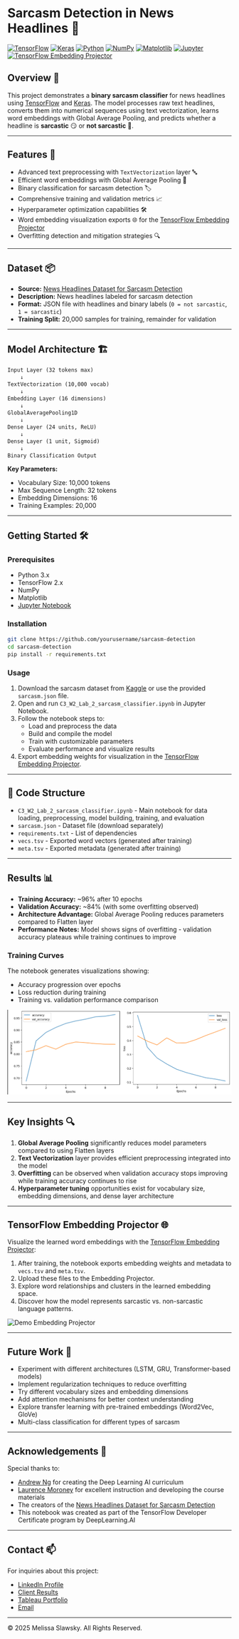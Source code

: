 # Sarcasm Detection in News Headlines 📰

[![TensorFlow](https://img.shields.io/badge/TensorFlow-2.x-orange.svg)](https://www.tensorflow.org/)
[![Keras](https://img.shields.io/badge/Keras-2.x-blue.svg)](https://keras.io/)
[![Python](https://img.shields.io/badge/Python-3.6+-green.svg)](https://www.python.org/)
[![NumPy](https://img.shields.io/badge/NumPy-1.19+-blue.svg)](https://numpy.org/)
[![Matplotlib](https://img.shields.io/badge/Matplotlib-3.x-blue.svg)](https://matplotlib.org/)
[![Jupyter](https://img.shields.io/badge/Jupyter-Notebook-blue.svg)](https://jupyter.org/)
[![TensorFlow Embedding Projector](https://img.shields.io/badge/Embedding%20Projector-TensorBoard-blueviolet.svg)](https://projector.tensorflow.org/)

## Overview 📖

This project demonstrates a **binary sarcasm classifier** for news headlines using [TensorFlow](https://www.tensorflow.org/) and [Keras](https://keras.io/). The model processes raw text headlines, converts them into numerical sequences using text vectorization, learns word embeddings with Global Average Pooling, and predicts whether a headline is **sarcastic** 😏 or **not sarcastic** 📰.

---

## Features 🚀

- Advanced text preprocessing with `TextVectorization` layer 🔤
- Efficient word embeddings with Global Average Pooling 🎯
- Binary classification for sarcasm detection 🏷️
- Comprehensive training and validation metrics 📈
- Hyperparameter optimization capabilities 🛠️
- Word embedding visualization exports 🌐 for the [TensorFlow Embedding Projector](https://projector.tensorflow.org/)
- Overfitting detection and mitigation strategies 🔍

---

## Dataset 📦

- **Source:** [News Headlines Dataset for Sarcasm Detection](https://www.kaggle.com/datasets/rmisra/news-headlines-dataset-for-sarcasm-detection)
- **Description:** News headlines labeled for sarcasm detection
- **Format:** JSON file with headlines and binary labels (`0 = not sarcastic`, `1 = sarcastic`)
- **Training Split:** 20,000 samples for training, remainder for validation

---

## Model Architecture 🏗️

```
Input Layer (32 tokens max)
    ↓
TextVectorization (10,000 vocab)
    ↓
Embedding Layer (16 dimensions)
    ↓
GlobalAveragePooling1D
    ↓
Dense Layer (24 units, ReLU)
    ↓
Dense Layer (1 unit, Sigmoid)
    ↓
Binary Classification Output
```

**Key Parameters:**
- Vocabulary Size: 10,000 tokens
- Max Sequence Length: 32 tokens
- Embedding Dimensions: 16
- Training Examples: 20,000

---

## Getting Started 🛠️

### Prerequisites

- Python 3.x
- TensorFlow 2.x
- NumPy
- Matplotlib
- [Jupyter Notebook](https://jupyter.org/)

### Installation

```bash
git clone https://github.com/yourusername/sarcasm-detection
cd sarcasm-detection
pip install -r requirements.txt
```

### Usage

1. Download the sarcasm dataset from [Kaggle](https://www.kaggle.com/datasets/rmisra/news-headlines-dataset-for-sarcasm-detection) or use the provided `sarcasm.json` file.
2. Open and run `C3_W2_Lab_2_sarcasm_classifier.ipynb` in Jupyter Notebook.
3. Follow the notebook steps to:
   - Load and preprocess the data
   - Build and compile the model
   - Train with customizable parameters
   - Evaluate performance and visualize results
4. Export embedding weights for visualization in the [TensorFlow Embedding Projector](https://projector.tensorflow.org/).

---

## 📂 Code Structure

- `C3_W2_Lab_2_sarcasm_classifier.ipynb` - Main notebook for data loading, preprocessing, model building, training, and evaluation
- `sarcasm.json` - Dataset file (download separately)
- `requirements.txt` - List of dependencies
- `vecs.tsv` - Exported word vectors (generated after training)
- `meta.tsv` - Exported metadata (generated after training)

---

## Results 📊

- **Training Accuracy:** ~96% after 10 epochs
- **Validation Accuracy:** ~84% (with some overfitting observed)
- **Architecture Advantage:** Global Average Pooling reduces parameters compared to Flatten layer
- **Performance Notes:** Model shows signs of overfitting - validation accuracy plateaus while training continues to improve

### Training Curves
The notebook generates visualizations showing:
- Accuracy progression over epochs
- Loss reduction during training
- Training vs. validation performance comparison

![Training Curve](training-curve.png)

---

## Key Insights 🔍

1. **Global Average Pooling** significantly reduces model parameters compared to using Flatten layers
2. **Text Vectorization** layer provides efficient preprocessing integrated into the model
3. **Overfitting** can be observed when validation accuracy stops improving while training accuracy continues to rise
4. **Hyperparameter tuning** opportunities exist for vocabulary size, embedding dimensions, and dense layer architecture

---

## TensorFlow Embedding Projector 🌐

Visualize the learned word embeddings with the [TensorFlow Embedding Projector](https://projector.tensorflow.org/):

1. After training, the notebook exports embedding weights and metadata to `vecs.tsv` and `meta.tsv`.
2. Upload these files to the Embedding Projector.
3. Explore word relationships and clusters in the learned embedding space.
4. Discover how the model represents sarcastic vs. non-sarcastic language patterns.

![Demo Embedding Projector](demo.gif)

---

## Future Work 🌱

- Experiment with different architectures (LSTM, GRU, Transformer-based models)
- Implement regularization techniques to reduce overfitting
- Try different vocabulary sizes and embedding dimensions
- Add attention mechanisms for better context understanding
- Explore transfer learning with pre-trained embeddings (Word2Vec, GloVe)
- Multi-class classification for different types of sarcasm

---

## Acknowledgements 🙏

Special thanks to:
- [Andrew Ng](https://www.andrewng.org/) for creating the Deep Learning AI curriculum
- [Laurence Moroney](https://twitter.com/lmoroney) for excellent instruction and developing the course materials  
- The creators of the [News Headlines Dataset for Sarcasm Detection](https://www.kaggle.com/datasets/rmisra/news-headlines-dataset-for-sarcasm-detection)
- This notebook was created as part of the TensorFlow Developer Certificate program by DeepLearning.AI

---

## Contact 📫

For inquiries about this project:
- [LinkedIn Profile](https://www.linkedin.com/in/melissaslawsky/)
- [Client Results](https://melissaslawsky.com/portfolio/)
- [Tableau Portfolio](https://public.tableau.com/app/profile/melissa.slawsky1925/vizzes)
- [Email](mailto:melissa@melissaslawsky.com)

---

© 2025 Melissa Slawsky. All Rights Reserved.
